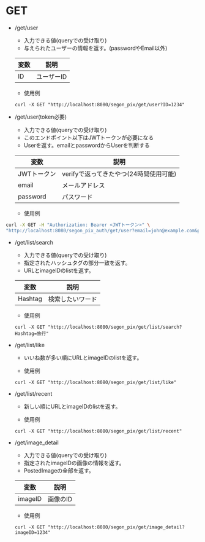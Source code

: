 # GET

- /get/user
    - 入力できる値(queryでの受け取り)
    - 与えられたユーザーの情報を返す。(passwordやEmail以外)

    | 変数      |     説明     |
    |-----------|-----------|
    |ID       |  ユーザーID   |

    - 使用例

    ```
    curl -X GET "http://localhost:8080/segon_pix/get/user?ID=1234"
    ```

- /get/user(token必要)
    - 入力できる値(queryでの受け取り)
    - このエンドポイント以下はJWTトークンが必要になる
    - Userを返す。emailとpasswordからUserを判断する

    | 変数      |     説明     |
    |-----------|-----------|
    |JWTトークン     |  verifyで返ってきたやつ(24時間使用可能)  |
    |  email   |  メールアドレス  |
    |  password   |  パスワード  |


    - 使用例

```bash
curl -X GET -H "Authorization: Bearer <JWTトークン>" \
"http://localhost:8080/segon_pix_auth/get/user?email=john@example.com&password=password"
```


- /get/list/search
    - 入力できる値(queryでの受け取り)
    - 指定されたハッシュタグの部分一致を返す。
    - URLとimageIDのlistを返す。

    | 変数      |     説明     |
    |-----------|-----------|
    |Hashtag       |  検索したいワード   |

    - 使用例

    ```
    curl -X GET "http://localhost:8080/segon_pix/get/list/search?Hashtag=旅行"
    ```

- /get/list/like
    - いいね数が多い順にURLとimageIDのlistを返す。

    - 使用例

    ```
    curl -X GET "http://localhost:8080/segon_pix/get/list/like"
    ```

- /get/list/recent
    - 新しい順にURLとimageIDのlistを返す。

    - 使用例

    ```
    curl -X GET "http://localhost:8080/segon_pix/get/list/recent"
    ```    

- /get/image_detail
    - 入力できる値(queryでの受け取り)
    - 指定されたimageIDの画像の情報を返す。
    - PostedImageの全部を返す。

    | 変数      |     説明     |
    |-----------|-----------|
    |imageID       |  画像のID   |

    - 使用例

    ```
    curl -X GET "http://localhost:8080/segon_pix/get/image_detail?imageID=1234"